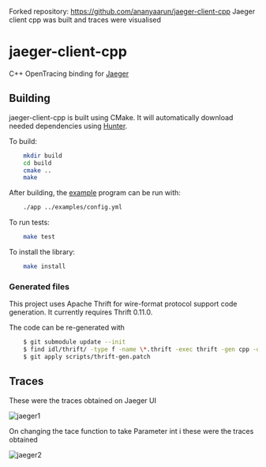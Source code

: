 Forked repository: https://github.com/ananyaarun/jaeger-client-cpp
Jaeger client cpp was built and traces were visualised

# jaeger-client-cpp
C++ OpenTracing binding for [Jaeger](https://www.jaegertracing.io/)

## Building

jaeger-client-cpp is built using CMake. It will automatically download
needed dependencies using [Hunter](https://docs.hunter.sh/en/latest/).

To build:

```bash
    mkdir build
    cd build
    cmake ..
    make
```

After building, the [example](./examples/App.cpp) program can be run
with:

```bash
    ./app ../examples/config.yml
```

To run tests:

```bash
    make test
```

To install the library:

```bash
    make install
```

### Generated files

This project uses Apache Thrift for wire-format protocol support code
generation. It currently requires Thrift 0.11.0.

The code can be re-generated with

```bash
    $ git submodule update --init
    $ find idl/thrift/ -type f -name \*.thrift -exec thrift -gen cpp -out src/jaegertracing/thrift-gen {} \;
    $ git apply scripts/thrift-gen.patch
```

## Traces
These were the traces obtained on Jaeger UI

![jaeger1](https://user-images.githubusercontent.com/32260628/55513833-4f712e00-5684-11e9-9e45-5a09599da116.png)

On changing the tace function to take Parameter int i these were the traces obtained

![jaeger2](https://user-images.githubusercontent.com/32260628/55513927-80e9f980-5684-11e9-8a97-a868f2ae1a8a.jpeg)
